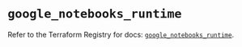 # `google_notebooks_runtime`

Refer to the Terraform Registry for docs: [`google_notebooks_runtime`](https://registry.terraform.io/providers/hashicorp/google/6.49.2/docs/resources/notebooks_runtime).
